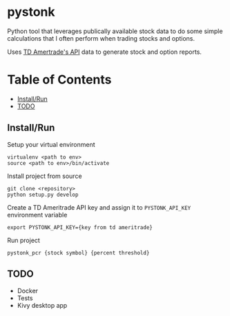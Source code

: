 pystonk
=======

Python tool that leverages publically available stock data to do some simple calculations that I often perform when
trading stocks and options.

Uses [TD Amertrade's API](https://developer.tdameritrade.com/apis) data to generate stock and option reports.

# Table of Contents
* [Install/Run](#install-run)
* [TODO](#todo)

## Install/Run
Setup your virtual environment
```shell script
virtualenv <path to env>
source <path to env>/bin/activate
```

Install project from source
```shell script
git clone <repository>
python setup.py develop
```

Create a TD Ameritrade API key and assign it to `PYSTONK_API_KEY` environment variable
```shell script
export PYSTONK_API_KEY={key from td ameritrade}
```

Run project
```shell script
pystonk_pcr {stock symbol} {percent threshold}
```

## TODO
- Docker
- Tests
- Kivy desktop app